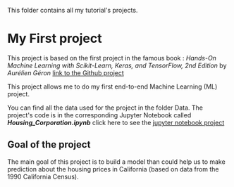 This folder contains all my tutorial's projects.

# My First project

This project is based on the first project in the famous book : *Hands-On Machine Learning with Scikit-Learn, Keras, and TensorFlow, 2nd Edition* by *Aurélien Géron* [link to the Github project](https://github.com/ageron/handson-ml2)

This project allows me to do my first end-to-end Machine Learning (ML) project. 

You can find all the data used for the project in the folder Data. 
The project's code is in the corresponding Jupyter Notebook called **_Housing_Corporation.ipynb_** click here to see the [jupyter notebook project](https://github.com/jupyter/notebook)

## Goal of the project

The main goal of this project is to build a model than could help us to make prediction about the housing prices in California (based on data from the 1990 California Census). 


